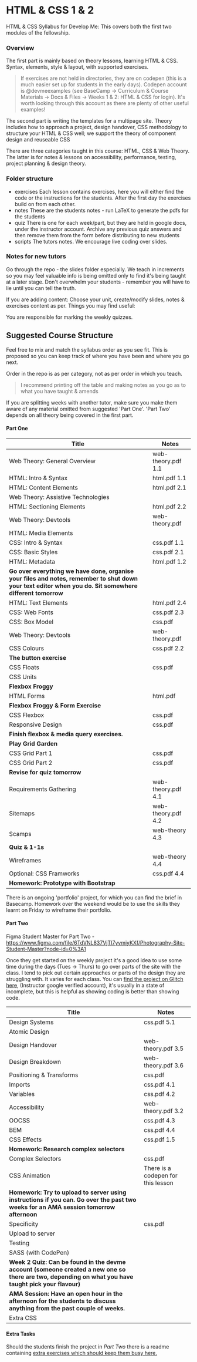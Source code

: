 # HTML & CSS 1 & 2

HTML & CSS Syllabus for Develop Me: This covers both the first two modules of the fellowship.

### Overview

The first part is mainly based on theory lessons, learning HTML & CSS. Syntax, elements, style & layout, with supported exercises.

> If exercises are not held in directories, they are on codepen (this is a much easier set up for students in the early days). Codepen account is @devmeexamples (see BaseCamp -> Curriculum & Course Materials -> Docs & Files -> Weeks 1 & 2: HTML & CSS for login). It's worth looking through this account as there are plenty of other useful examples!

The second part is writing the templates for a multipage site. Theory includes how to approach a project, design handover, CSS methodology to structure your HTML & CSS well; we support the theory of component design and reuseable CSS

There are three categories taught in this course: HTML, CSS & Web Theory. The latter is for notes & lessons on accessibility, performance, testing, project planning & design theory.

### Folder structure

- exercises
    Each lesson contains exercises, here you will either find the code or the instructions for the students. After the first day the exercises build on from each other.
- notes
    These are the students notes - run LaTeX to generate the pdfs for the students
- quiz
    There is one for each week/part, but they are held in google docs, under the instructor account. Archive any previous quiz answers and then remove them from the form before distributing to new students
- scripts
    The tutors notes. We encourage live coding over slides.

### Notes for new tutors

Go through the repo - the slides folder especially. We teach in increments so you may feel valuable info is being omitted only to find it's being taught at a later stage. Don't overwhelm your students - remember you will have to lie until you can tell the truth.

If you are adding content: Choose your unit, create/modify slides, notes & exercises content as per. Things you may find useful:

You are responsible for marking the weekly quizzes.

## Suggested Course Structure

Feel free to mix and match the syllabus order as you see fit. This is proposed so you can keep track of where you have been and where you go next.

Order in the repo is as per category, not as per order in which you teach.

> I recommend printing off the table and making notes as you go as to what you have taught & amends

If you are splitting weeks with another tutor, make sure you make them aware of any material omitted from suggested 'Part One'. 'Part Two' depends on all theory being covered in the first part.

#### Part One

| Title  | Notes |
|---|---|
| Web Theory: General Overview |  web-theory.pdf 1.1 |
| HTML: Intro & Syntax |  html.pdf 1.1 |
| HTML: Content Elements |  html.pdf 2.1 |
| Web Theory: Assistive Technologies |
| HTML: Sectioning Elements |  html.pdf 2.2 |
| Web Theory: Devtools |  web-theory.pdf |
| HTML: Media Elements |   |
| CSS: Intro & Syntax | css.pdf 1.1 |
| CSS: Basic Styles | css.pdf 2.1 |
| HTML: Metadata | html.pdf 1.2 |
| **Go over everything we have done, organise your files and notes, remember to shut down your text editor when you do. Sit somewhere different tomorrow** | |
| HTML: Text Elements |  html.pdf 2.4 |
| CSS: Web Fonts |  css.pdf 2.3 |
| CSS: Box Model |  css.pdf |
| Web Theory: Devtools |  web-theory.pdf |
| CSS Colours |  css.pdf 2.2 |
| **The button exercise** | |
| CSS Floats |  css.pdf |
| CSS Units |   |
| **Flexbox Froggy** | |
| HTML Forms |  html.pdf |
| **Flexbox Froggy & Form Exercise** | |
| CSS Flexbox |  css.pdf |
| Responsive Design |  css.pdf |
| **Finish flexbox & media query exercises.** | |
| **Play Grid Garden** ||
| CSS Grid Part 1 |  css.pdf |
| CSS Grid Part 2 |  css.pdf |
| **Revise for quiz tomorrow** | |
| Requirements Gathering |  web-theory.pdf 4.1 |
| Sitemaps |  web-theory.pdf 4.2 |
| Scamps |  web-theory 4.3 |
| **Quiz & 1-1s** | |
| Wireframes |  web-theory 4.4 |
| Optional: CSS Framworks |  css.pdf 4.4 |
| **Homework: Prototype with Bootstrap** | |

There is an ongoing 'portfolio' project, for which you can find the brief in Basecamp. Homework over the weekend would be to use the skills they learnt on Friday to wireframe their portfolio.

#### Part Two

Figma Student Master for Part Two - https://www.figma.com/file/6TdVNL837VjTI7yvmiyKXf/Photography-Site-Student-Master?node-id=0%3A1

Once they get started on the weekly project it's a good idea to use some time during the days (Tues -> Thurs) to go over parts of the site with the class. I tend to pick out certain approaches or parts of the design they are struggling with. It varies for each class. You can [find the project on Glitch here](https://glitch.com/edit/#!/infrequent-sugared-concavenator), (Instructor google verified account), it's usually in a state of incomplete, but this is helpful as showing coding is better than showing code.

| Title | Notes |
|---|---|
| Design Systems |  css.pdf 5.1 |
| Atomic Design |  |
| Design Handover |  web-theory.pdf 3.5 |
| Design Breakdown |  web-theory.pdf 3.6 |
| Positioning & Transforms |  css.pdf |
| Imports |  css.pdf 4.1 |
| Variables |  css.pdf 4.2 |
| Accessibility |  web-theory.pdf 3.2 |
| OOCSS |  css.pdf 4.3 |
| BEM |  css.pdf 4.4 |
| CSS Effects |  css.pdf 1.5 |
| **Homework: Research complex selectors** | |
| Complex Selectors |  css.pdf |
| CSS Animation | There is a codepen for this lesson |  |
| **Homework: Try to upload to server using instructions if you can. Go over the past two weeks for an AMA session tomorrow afternoon** | |
| Specificity |  css.pdf |
| Upload to server |   |
| Testing |   |
| SASS (with CodePen) |   |
| **Week 2 Quiz: Can be found in the devme account (someone created a new one so there are two, depending on what you have taught pick your flavour)** | |
| **AMA Session: Have an open hour in the afternoon for the students to discuss anything from the past couple of weeks.** | |
| Extra CSS |  |


#### Extra Tasks

Should the students finish the project in *Part Two* there is a readme containing [extra exercises which should keep them busy here.](/exercises/04-extra-tasks/README.md)
